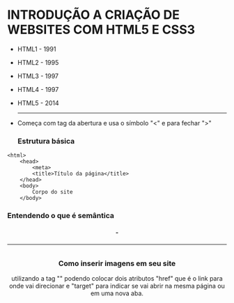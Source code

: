 # INTRODUÇÃO A CRIAÇÃO DE WEBSITES COM HTML5 E CSS3

- HTML1 - 1991

- HTML2 - 1995

- HTML3 - 1997

- HTML4 - 1997

- HTML5 - 2014

  ------

  

- Começa com tag da abertura e usa o símbolo "<" e para fechar ">"

  ### Estrutura básica

<!DOCTYPE html>
    <html>
        <head>
            <meta>
            <title>Título da página</title>
        </head>
        <body>
            Corpo do site
        </body>
</html>




### Entendendo o que é semântica

<section>
<header>
<article>
<aside>
<footer>
<h1>-<h6>

------

### Como inserir imagens em seu site

utilizando a tag "<a>" podendo colocar dois atributos "href" que é o link para onde vai direcionar e "target" para indicar se vai abrir na mesma página ou em uma nova aba.



